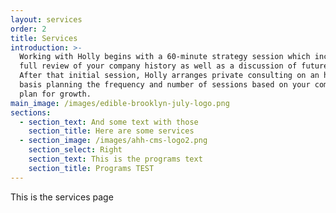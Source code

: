 ```yaml
---
layout: services
order: 2
title: Services
introduction: >-
  Working with Holly begins with a 60-minute strategy session which includes a
  full review of your company history as well as a discussion of future goals.
  After that initial session, Holly arranges private consulting on an hourly
  basis planning the frequency and number of sessions based on your company’s
  plan for growth.
main_image: /images/edible-brooklyn-july-logo.png
sections:
  - section_text: And some text with those
    section_title: Here are some services
  - section_image: /images/ahh-cms-logo2.png
    section_select: Right
    section_text: This is the programs text
    section_title: Programs TEST
---
```

This is the services page

